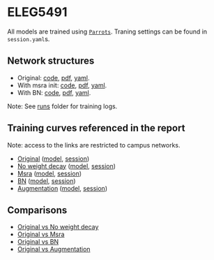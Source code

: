 # ELEG5491

All models are trained using [``Parrots``](http://parrotsdnn.org/).
Traning settings can be found in ``session.yaml``s.

## Network structures

* Original: [code](net.original.py), [pdf](net.original.pdf), [yaml](net.yaml).
* With msra init: [code](net.msra.py), [pdf](net.msra.pdf), [yaml]().
* With BN: [code](net.bn.py), [pdf](net.bn.pdf), [yaml](runs/net1_bn/model.yaml).

Note: See [runs](runs) folder for training logs.

## Training curves referenced in the report

Note: access to the links are restricted to campus networks.

* [Original](http://pavi.goforget.com/Home/Monitor/3437) ([model](runs/net1/model.yaml), [session](runs/net1/session.yaml))
* [No weight decay](http://pavi.goforget.com/Home/Monitor/3438) ([model](runs/net1_no_weight_decay/model.yaml), [session](runs/net1_no_weight_decay/session.yaml))
* [Msra](http://pavi.goforget.com/Home/Monitor/3446) ([model](runs/net1_msra/model.yaml), [session](runs/net1_msra/session.yaml))
* [BN](http://pavi.goforget.com/Home/Monitor/3453) ([model](runs/net1_bn/model.yaml), [session](runs/net1_bn/session.yaml))
* [Augmentation](http://pavi.goforget.com/Home/Monitor/3457) ([model](runs/net1_aug/model.yaml), [session](runs/net1_aug/session.yaml))

## Comparisons

* [Original vs No weight decay](http://pavi.goforget.com/Home/Comparing/214)
* [Original vs Msra](http://pavi.goforget.com/Home/Comparing/215)
* [Original vs BN](http://pavi.goforget.com/Home/Comparing/216)
* [Original vs Augmentation](http://pavi.goforget.com/Home/Comparing/217)
